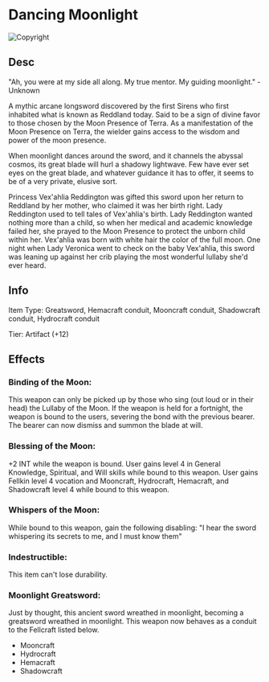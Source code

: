 # Dancing Moonlight

![Copyright](DancingMoonlight.jpg)

## Desc

"Ah, you were at my side all along. My true mentor. My guiding moonlight." - Unknown

A mythic arcane longsword discovered by the first Sirens who first inhabited what is known as Reddland today. Said to be a sign of divine favor to those chosen by the Moon Presence of Terra. As a manifestation of the Moon Presence on Terra, the wielder gains access to the wisdom and power of the moon presence.

When moonlight dances around the sword, and it channels the abyssal cosmos, its great blade will hurl a shadowy lightwave. Few have ever set eyes on the great blade, and whatever guidance it has to offer, it seems to be of a very private, elusive sort.

Princess Vex'ahlia Reddington was gifted this sword upon her return to Reddland by her mother, who claimed it was her birth right. Lady Reddington used to tell tales of Vex'ahlia's birth. Lady Reddington wanted nothing more than a child, so when her medical and academic knowledge failed her, she prayed to the Moon Presence to protect the unborn child within her. Vex'ahlia was born with white hair the color of the full moon. One night when Lady Veronica went to check on the baby Vex'ahlia, this sword was leaning up against her crib playing the most wonderful lullaby she'd ever heard.

## Info

Item Type: Greatsword, Hemacraft conduit, Mooncraft conduit, Shadowcraft conduit, Hydrocraft conduit

Tier: Artifact (+12)

## Effects

### Binding of the Moon:

This weapon can only be picked up by those who sing (out loud or in their head) the Lullaby of the Moon. If the weapon is held for a fortnight, the weapon is bound to the users, severing the bond with the previous bearer. The bearer can now dismiss and summon the blade at will.

### Blessing of the Moon:

+2 INT while the weapon is bound. User gains level 4 in General Knowledge, Spiritual, and Will skills while bound to this weapon. User gains Fellkin level 4 vocation and Mooncraft, Hydrocraft, Hemacraft, and Shadowcraft level 4 while bound to this weapon.

### Whispers of the Moon:

While bound to this weapon, gain the following disabling: "I hear the sword whispering its secrets to me, and I must know them"

### Indestructible:

This item can't lose durability.

### Moonlight Greatsword:

Just by thought, this ancient sword wreathed in moonlight, becoming a greatsword wreathed in moonlight. This weapon now behaves as a conduit to the Fellcraft listed below.

- Mooncraft
- Hydrocraft
- Hemacraft
- Shadowcraft
